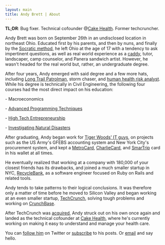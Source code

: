 ```yaml
---
layout: main
title: Andy Brett | About
---
```


**TL;DR**: Bug fixer. Technical cofounder @[Cake Health][1]. Former techcruncher.

Andy Brett was born on September 26th in an undisclosed location in northeast Ohio. Educated first by his parents, and then by nuns, and finally by the [Socratic method][2], he left Ohio at the age of 17 with a tendency to ask impertinent questions, as well as real world experience as a [caddy][3], tutor, landscaper, camp counselor, and Panera sandwich artist. However, he wasn't headed for the real world but, rather, an undergraduate degree.

After four years, Andy emerged with said degree and a few more hats, including [Long Trail Patrolman][4], storm chaser, and [human health risk analyst][5]. While his degree is technically in Civil Engineering, the following four courses had the most direct impact on his education:

\- Macroeconomics

\- [Advanced Programming Techniques][6]

\- [High Tech Entrepreneurship][7]

\- [Investigating Natural Disasters][8]

After graduating, Andy began work for [Tiger Woods' IT guys][9], on projects such as the US Army's GFEBS accounting system and New York City's procurement system, and kept a [MetroCard][10], [CharlieCard][11], and [SmarTrip][12] card in his wallet at all times.

He eventually realized that working at a company with 180,000 of your closest friends has its drawbacks, and joined a much smaller startup in NYC, [RecycleBank][13], as a software engineer focused on Ruby on Rails and related tools.

Andy tends to take patterns to their logical conclusions. It was therefore only a matter of time before he moved to Silicon Valley and began working at an even smaller startup, [TechCrunch][14], solving tough problems and working on [CrunchBase][15].

After TechCrunch was [acquired][16], Andy struck out on his own once again and landed as the technical cofounder at [Cake Health][1], where he's currently working on making it easy to understand and manage your health care.

You can [follow him][17] on Twitter or [subscribe][18] to his posts. Or [email][19] and say hello.

[1]: http://cakehealth.com "Cake Health"
[2]: http://www.gilmour.org/ "Gilmour Academy"
[3]: http://www.kirtlandcc.org/
[4]: http://www.greenmountainclub.org
[5]: http://www.environcorp.com/
[6]: http://www.cs.princeton.edu/courses/archive/spr07/cos333/
[7]: http://en.wikipedia.org/wiki/Ed_Zschau
[8]: http://www.geotimes.org/oct07/article.html?id=feature_democracy.html
[9]: http://www.accenture.com
[10]: http://mta.info/nyct/maps/submap.htm
[11]: http://www.mbta.com/schedules_and_maps/subway/
[12]: http://www.wmata.com/rail/maps/map.cfm
[13]: http://www.recyclebank.com
[14]: http://www.techcrunch.com
[15]: http://www.crunchbase.com
[16]: http://www.nytimes.com/2010/09/29/technology/29aol.html
[17]: http://twitter.com/andrewpbrett
[18]: http://andybrett.com/writing.rss
[19]: mailto:andy@andybrett.com